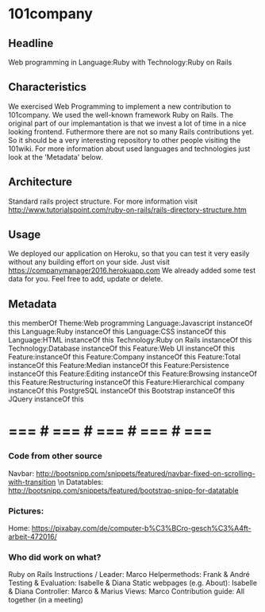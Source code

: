 # 101company

## Headline
Web programming in Language:Ruby with Technology:Ruby on Rails

## Characteristics 
We exercised Web Programming to implement a new contribution to 101company. We used the well-known framework Ruby on Rails. 
The original part of our implemantation is that we invest a lot of time in a nice looking frontend. Futhermore there are not so many Rails contributions yet.
So it should be a very interesting repository to other people visiting the 101wiki. For more information about used languages and technologies just look at the 'Metadata' below.

## Architecture
Standard rails project structure.
For more information visit http://www.tutorialspoint.com/ruby-on-rails/rails-directory-structure.htm

## Usage 
We deployed our application on Heroku, so that you can test it very easily without any building effort on your side.
Just visit https://companymanager2016.herokuapp.com 
We already added some test data for you. Feel free to add, update or delete.

## Metadata
this memberOf Theme:Web programming
Language:Javascript instanceOf this
Language:Ruby instanceOf this
Language:CSS instanceOf this
Language:HTML instanceOf this
Technology:Ruby on Rails instanceOf this
Technology:Database instanceOf this
Feature:Web UI instanceOf this
Feature:instanceOf this
Feature:Company instanceOf this
Feature:Total instanceOf this
Feature:Median instanceOf this
Feature:Persistence instanceOf this
Feature:Editing instanceOf this
Feature:Browsing instanceOf this
Feature:Restructuring instanceOf this
Feature:Hierarchical company instanceOf this
PostgreSQL instanceOf this
Bootstrap instanceOf this
JQuery instanceOf this

# === # === # === # === # === #

### Code from other source
Navbar: http://bootsnipp.com/snippets/featured/navbar-fixed-on-scrolling-with-transition \n
Datatables: http://bootsnipp.com/snippets/featured/bootstrap-snipp-for-datatable

### Pictures:
Home: https://pixabay.com/de/computer-b%C3%BCro-gesch%C3%A4ft-arbeit-472016/

### Who did work on what?
Ruby on Rails Instructions / Leader: 	Marco
Helpermethods:				Frank & André
Testing & Evaluation: 			Isabelle & Diana
Static webpages (e.g. About):		Isabelle & Diana
Controller:				Marco & Marius
Views:					Marco
Contribution guide:			All together (in a meeting)

